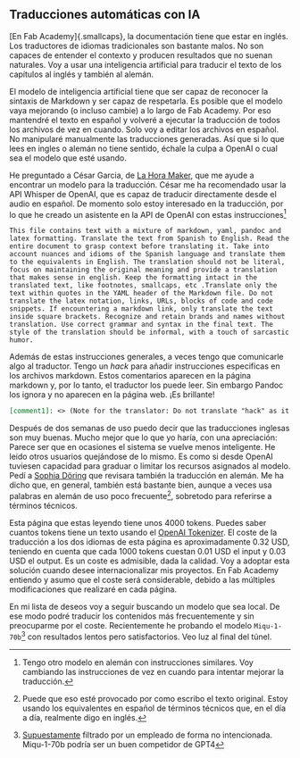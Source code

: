 ## Traducciones automáticas con IA
[En Fab Academy]{.smallcaps}, la documentación tiene que estar en inglés. Los traductores de idiomas tradicionales son bastante malos. No son capaces de entender el contexto y producen resultados que no suenan naturales. Voy a usar una inteligencia artificial para traducir el texto de los capítulos al inglés y también al alemán.

El modelo de inteligencia artificial tiene que ser capaz de reconocer la sintaxis de Markdown y ser capaz de respetarla. Es posible que el modelo vaya mejorando (o incluso cambie) a lo largo de Fab Academy. Por eso mantendré el texto en español y volveré a ejecutar la traducción de todos los archivos de vez en cuando. Solo voy a editar los archivos en español. No manipularé manualmente las traducciones generadas. Así que si lo que lees en ingles o alemán no tiene sentido, échale la culpa a OpenAI o cual sea el modelo que esté usando. 

He preguntado a César Garcia, de [La Hora Maker](https://www.youtube.com/lahoramaker), que me ayude a encontrar un modelo para la traducción. César me ha recomendado usar la API Whisper de OpenAI, que es capaz de traducir directamente desde el audio en español. De momento solo estoy interesado en la traducción, por lo que he creado un asistente en la API de OpenAI con estas instrucciones[^243]

```
This file contains text with a mixture of markdown, yaml, pandoc and latex formatting. Translate the text from Spanish to English. Read the entire document to grasp context before translating it. Take into account nuances and idioms of the Spanish language and translate them to the equivalents in English. The translation should not be literal, focus on maintaining the original meaning and provide a translation that makes sense in english. Keep the formatting intact in the translated text, like footnotes, smallcaps, etc .Translate only the text within quotes in the YAML header of the Markdown file. Do not translate the latex notation, links, URLs, blocks of code and code snippets. If encountering a markdown link, only translate the text inside square brackets. Recognize and retain brands and names without translation. Use correct grammar and syntax in the final text. The style of the translation should be informal, with a touch of sarcastic humor.
```

Además de estas instrucciones generales, a veces tengo que comunicarle algo al traductor. Tengo un *hack* para añadir instrucciones especificas en los archivos markdown. Estos comentarios aparecen en la página markdown y, por lo tanto, el traductor los puede leer. Sin embargo Pandoc los ignora y no aparecen en la página web. ¡Es brillante!

```markdown
[comment1]: <> (Note for the translator: Do not translate "hack" as it is universally used in all languages.)
```

[comment1]: <> (Note for the translator: Do not translate "hack" as it is universally used in all languages.)

[^243]:
    Tengo otro modelo en alemán con instrucciones similares. Voy cambiando las instrucciones de vez en cuando para intentar mejorar la traducción. 

Después de dos semanas de uso puedo decir que las traducciones inglesas son muy buenas. Mucho mejor que lo que yo haría, con una apreciación: Parece ser que en ocasiones el sistema se vuelve menos inteligente. He leído otros usuarios quejándose de lo mismo. Es como si desde OpenAI tuviesen capacidad para graduar o limitar los recursos asignados al modelo. Pedí a [Sophia Döring](https://fabacademy.org/2024/labs/kamplintfort/students/sophia-doring/) que revisara también la traducción en alemán. Me ha dicho que, en general, también está bastante bien, aunque a veces usa palabras en alemán de uso poco frecuente[^242], sobretodo para referirse a términos técnicos. 

[^242]: Puede que eso esté provocado por como escribo el texto original. Estoy usando los equivalentes en español de términos técnicos que, en el día a día, realmente digo en inglés.

Esta página que estas leyendo tiene unos 4000 tokens. Puedes saber cuantos tokens tiene un texto usando el [OpenAI Tokenizer](https://platform.openai.com/tokenizer). El coste de la traducción a los dos idiomas de esta página es aproximadamente 0.32 USD, teniendo en cuenta que cada 1000 tokens cuestan 0.01 USD el input y 0.03 USD el output. Es un coste es admisible, dada la calidad. Voy a adoptar esta solución cuando desee internacionalizar mis proyectos. En Fab Academy entiendo y asumo que el coste será considerable, debido a las múltiples modificaciones que realizaré en cada página.

En mi lista de deseos voy a seguir buscando un modelo que sea local. De ese modo podré traducir los contenidos más frecuentemente y sin preocuparme por el coste. Recientemente he probando el modelo `Miqu-1-70b`[^241] con resultados lentos pero satisfactorios. Veo luz al final del túnel.

[^241]: [Supuestamente](https://the-decoder.com/unintentional-ai-leak-from-mistral-becomes-an-unexpected-powerhouse/) filtrado por un empleado de forma no intencionada. Miqu-1-70b podría ser un buen competidor de GPT4
 
